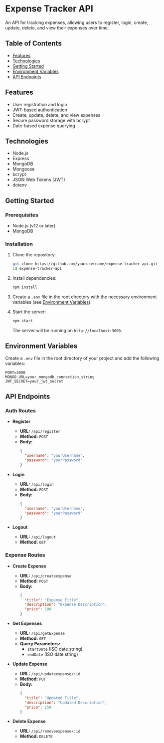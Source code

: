 

# Expense Tracker API

An API for tracking expenses, allowing users to register, login, create, update, delete, and view their expenses over time.

## Table of Contents

- [Features](#features)
- [Technologies](#technologies)
- [Getting Started](#getting-started)
- [Environment Variables](#environment-variables)
- [API Endpoints](#api-endpoints)


## Features

- User registration and login
- JWT-based authentication
- Create, update, delete, and view expenses
- Secure password storage with bcrypt
- Date-based expense querying

## Technologies

- Node.js
- Express
- MongoDB
- Mongoose
- bcrypt
- JSON Web Tokens (JWT)
- dotenv

## Getting Started

### Prerequisites

- Node.js (v12 or later)
- MongoDB

### Installation

1. Clone the repository:

    ```sh
    git clone https://github.com/yourusername/expense-tracker-api.git
    cd expense-tracker-api
    ```

2. Install dependencies:

    ```sh
    npm install
    ```

3. Create a `.env` file in the root directory with the necessary environment variables (see [Environment Variables](#environment-variables)).

4. Start the server:

    ```sh
    npm start
    ```

    The server will be running on `http://localhost:3000`.

## Environment Variables

Create a `.env` file in the root directory of your project and add the following variables:

```env
PORT=3000
MONGO_URL=your_mongodb_connection_string
JWT_SECRET=your_jwt_secret
```

## API Endpoints

### Auth Routes

- **Register**
  - **URL:** `/api/register`
  - **Method:** `POST`
  - **Body:**
    ```json
    {
      "username": "yourUsername",
      "password": "yourPassword"
    }
    ```

- **Login**
  - **URL:** `/api/login`
  - **Method:** `POST`
  - **Body:**
    ```json
    {
      "username": "yourUsername",
      "password": "yourPassword"
    }
    ```

- **Logout**
  - **URL:** `/api/logout`
  - **Method:** `GET`

### Expense Routes

- **Create Expense**
  - **URL:** `/api/createexpense`
  - **Method:** `POST`
  - **Body:**
    ```json
    {
      "title": "Expense Title",
      "description": "Expense Description",
      "price": 100
    }
    ```

- **Get Expenses**
  - **URL:** `/api/getExpense`
  - **Method:** `GET`
  - **Query Parameters:**
    - `startDate` (ISO date string)
    - `endDate` (ISO date string)

- **Update Expense**
  - **URL:** `/api/updateexpense/:id`
  - **Method:** `PUT`
  - **Body:**
    ```json
    {
      "title": "Updated Title",
      "description": "Updated Description",
      "price": 150
    }
    ```

- **Delete Expense**
  - **URL:** `/api/removeexpense/:id`
  - **Method:** `DELETE`

